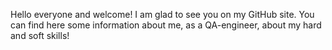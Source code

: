 Hello everyone and welcome! I am glad to see you on my GitHub site. You can find here some information about me, as a QA-engineer, about my hard and soft skills!
